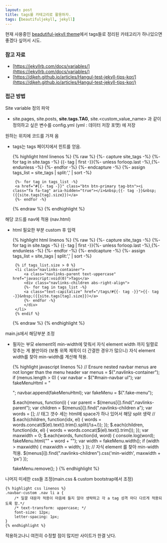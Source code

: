 ```yaml
---
layout: post
title: tags를 카테고리로 활용하자.
tags: [beautifuljekyll, jekyll]
---
```


현재 사용중인 [beadutiful-jekyll theme](https://deanattali.com/beautiful-jekyll/)에서 tags들로 정리된 카테고리가 하나있으면 좋겠다 싶어서 시도.

### 참고 자료 
 - [https://jekyllrb.com/docs/variables/](https://jekyllrb.com/docs/variables/)
 - [https://djkeh.github.io/articles/Hangul-test-jekyll-tips-kor/](https://djkeh.github.io/articles/Hangul-test-jekyll-tips-kor/)

### 접근 방법

Site variable 정의 파악

 - site.pages, site.posts, **site.tags.TAG**, site.\<custom_value_name\> 과 같이 정의하고 싶은 변수를 config.yml (yml : 데이터 저장 포맷) 에 저장

원하는 위치에 코드를 가져 옴

 - tags는 tags 페이지에서 힌트를 얻음.
 
    {% highlight html linenos %}
    {% raw %}
        {%- capture site_tags -%}
            {%- for tag in site.tags -%}
                {{- tag | first -}}{%- unless forloop.last -%},{%- endunless -%}
            {%- endfor -%}
        {%- endcapture -%}
        {%- assign tags_list = site_tags | split:',' | sort -%}

        {%- for tag in tags_list -%}
        <a href="#{{- tag -}}" class="btn btn-primary tag-btn"><i class="fa fa-tag" aria-hidden="true"></i>&nbsp;{{- tag -}}&nbsp;({{site.tags[tag].size}})</a>
        {%- endfor -%}
    {% endraw %}
    {% endhighlight %}
    
해당 코드를 nav에 적용 (nav.html)

 - html 필요한 부분 custom 후 입력

    {% highlight html linenos %}
    {% raw %}
        <!-- 태그 카테고리 -->
        {%- capture site_tags -%}
        {%- for tag in site.tags -%}
            {{- tag | first -}}{%- unless forloop.last -%},{%- endunless -%}
        {%- endfor -%}
        {%- endcapture -%}
        {%- assign tags_list = site_tags | split:',' | sort -%}

        {% if tags_list.size > 0 %}
        <li class="navlinks-container">
            <a class="navlinks-parent text-uppercase" href="javascript:void(0)">Tags</a>
            <div class="navlinks-children abs-right-align">
            {%- for tag in tags_list -%}
            <a class="text-capitalize" href="/tags/#{{- tag -}}">{{- tag -}}&nbsp;({{site.tags[tag].size}})</a>
            {%- endfor -%}
            </div>
        </li>
        {% endif %}
    {% endraw %}
    {% endhighlight %}

main.js에서 해당부분 조정
 
 - 필자는 부모 element의 min-width에 맞춰서 자식 element width 까지 일렬로 맞추는 게 불만이라 (보통 위쪽 제목이 더 간결한 경우가 많으니) 자식 element width를 찾아 min-width를 계산해 적용.
 
    {% highlight javascript linenos %}
     // Ensure nested navbar menus are not longer than the menu header
    var menus = $(".navlinks-container");
    if (menus.length > 0) {
      var navbar = $("#main-navbar ul");
      var fakeMenuHtml = "<li class='fake-menu' style='display:none;'><a></a></li>";
      navbar.append(fakeMenuHtml);
      var fakeMenu = $(".fake-menu");

      $.each(menus, function(i) {
        var parent = $(menus[i]).find(".navlinks-parent");
        var children = $(menus[i]).find(".navlinks-children a");
        var words = [];
        // 태그 갯수 세는 html에 space가 하나 있어서 해당 split 생략
        // $.each(children, function(idx, el) { words = words.concat($(el).text().trim().split(/\s+/)); });
        $.each(children, function(idx, el) { words = words.concat($(el).text().trim()); });
        var maxwidth = 0;
        $.each(words, function(id, word) {
          console.log(word);
          fakeMenu.html("<a>" + word + "</a>");
          var width =  fakeMenu.width();
          if (width > maxwidth) {
            maxwidth = width;
          }
        });
        // 자식 element 를 찾아 min-width 적용.
        $(menus[i]).find(".navlinks-children").css('min-width', maxwidth + 'px')
      });

      fakeMenu.remove();
    }
    {% endhighlight %}

나머지 미세한 css들 조정(main.css & custom bootstrap에서 조정)

    {% highlight css linenos %}
    .navbar-custom .nav li a {
        /* 일괄 대문자 적용이 마음에 들지 않아 생략하고 각 a tag 성격 마다 다르게 적용되도록 함.*/
        /* text-transform: uppercase; */
        font-size: 12px;
        letter-spacing: 1px;
    }
    {% endhighlight %}



적용하고나니 여전히 수정할 점이 많지만 사이트가 한결 낫다.